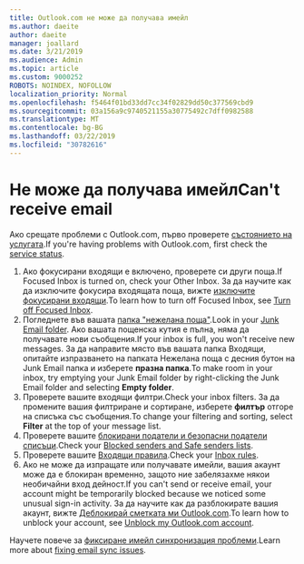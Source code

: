 ```yaml
---
title: Outlook.com не може да получава имейл
ms.author: daeite
author: daeite
manager: joallard
ms.date: 3/21/2019
ms.audience: Admin
ms.topic: article
ms.custom: 9000252
ROBOTS: NOINDEX, NOFOLLOW
localization_priority: Normal
ms.openlocfilehash: f5464f01bd33dd7cc34f02829dd50c377569cbd9
ms.sourcegitcommit: 03a156a9c9740521155a30775492c7dff0982588
ms.translationtype: MT
ms.contentlocale: bg-BG
ms.lasthandoff: 03/22/2019
ms.locfileid: "30782616"
---
```

# <a name="cant-receive-email"></a><span data-ttu-id="40d3d-102">Не може да получава имейл</span><span class="sxs-lookup"><span data-stu-id="40d3d-102">Can't receive email</span></span>

<span data-ttu-id="40d3d-103">Ако срещате проблеми с Outlook.com, първо проверете [състоянието на услугата](https://go.microsoft.com/fwlink/p/?linkid=837482).</span><span class="sxs-lookup"><span data-stu-id="40d3d-103">If you're having problems with Outlook.com, first check the [service status](https://go.microsoft.com/fwlink/p/?linkid=837482).</span></span>

1. <span data-ttu-id="40d3d-104">Ако фокусирани входящи е включено, проверете си други поща.</span><span class="sxs-lookup"><span data-stu-id="40d3d-104">If Focused Inbox is turned on, check your Other Inbox.</span></span> <span data-ttu-id="40d3d-105">За да научите как да изключите фокусира входящата поща, вижте [изключите фокусирани входящи](https://support.office.com/article/f714d94d-9e63-4217-9ccb-6cb2986aa1b2).</span><span class="sxs-lookup"><span data-stu-id="40d3d-105">To learn how to turn off Focused Inbox, see [Turn off Focused Inbox](https://support.office.com/article/f714d94d-9e63-4217-9ccb-6cb2986aa1b2).</span></span>
1. <span data-ttu-id="40d3d-106">Погледнете във вашата [папка "нежелана поща"](https://outlook.live.com/mail/junkemail).</span><span class="sxs-lookup"><span data-stu-id="40d3d-106">Look in your [Junk Email folder](https://outlook.live.com/mail/junkemail).</span></span> <span data-ttu-id="40d3d-107">Ако вашата пощенска кутия е пълна, няма да получавате нови съобщения.</span><span class="sxs-lookup"><span data-stu-id="40d3d-107">If your inbox is full, you won't receive new messages.</span></span> <span data-ttu-id="40d3d-108">За да направите място във вашата папка Входящи, опитайте изпразването на папката Нежелана поща с десния бутон на Junk Email папка и изберете **празна папка**.</span><span class="sxs-lookup"><span data-stu-id="40d3d-108">To make room in your inbox, try emptying your Junk Email folder by right-clicking the Junk Email folder and selecting **Empty folder**.</span></span>
1. <span data-ttu-id="40d3d-109">Проверете вашите входящи филтри.</span><span class="sxs-lookup"><span data-stu-id="40d3d-109">Check your inbox filters.</span></span> <span data-ttu-id="40d3d-110">За да промените вашия филтриране и сортиране, изберете **филтър** отгоре на списъка със съобщения.</span><span class="sxs-lookup"><span data-stu-id="40d3d-110">To change your filtering and sorting, select **Filter** at the top of your message list.</span></span>
1. <span data-ttu-id="40d3d-111">Проверете вашите [блокирани податели и безопасни податели списъци](https://outlook.live.com/mail/options/mail/junkEmail).</span><span class="sxs-lookup"><span data-stu-id="40d3d-111">Check your [Blocked senders and Safe senders lists](https://outlook.live.com/mail/options/mail/junkEmail).</span></span>
1. <span data-ttu-id="40d3d-112">Проверете вашите [Входящи правила](https://outlook.live.com/mail/options/mail/rules).</span><span class="sxs-lookup"><span data-stu-id="40d3d-112">Check your [Inbox rules](https://outlook.live.com/mail/options/mail/rules).</span></span>
1. <span data-ttu-id="40d3d-113">Ако не може да изпращате или получавате имейли, вашия акаунт може да е блокиран временно, защото ние забелязахме някои необичайни вход дейност.</span><span class="sxs-lookup"><span data-stu-id="40d3d-113">If you can't send or receive email, your account might be temporarily blocked because we noticed some unusual sign-in activity.</span></span> <span data-ttu-id="40d3d-114">За да научите как да разблокирате вашия акаунт, вижте [Деблокирай сметката ми Outlook.com](https://support.office.com/article/f4ad2701-d166-4d8b-8a6a-9af2a1f8a4c4).</span><span class="sxs-lookup"><span data-stu-id="40d3d-114">To learn how to unblock your account, see [Unblock my Outlook.com account](https://support.office.com/article/f4ad2701-d166-4d8b-8a6a-9af2a1f8a4c4).</span></span>

<span data-ttu-id="40d3d-115">Научете повече за [фиксиране имейл синхронизация проблеми](https://support.office.com/article/d39e3341-8d79-4bf1-b3c7-ded602233642).</span><span class="sxs-lookup"><span data-stu-id="40d3d-115">Learn more about [fixing email sync issues](https://support.office.com/article/d39e3341-8d79-4bf1-b3c7-ded602233642).</span></span>